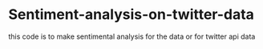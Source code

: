 # Sentiment-analysis-on-twitter-data
this code is to make sentimental analysis for the data or for twitter api data
